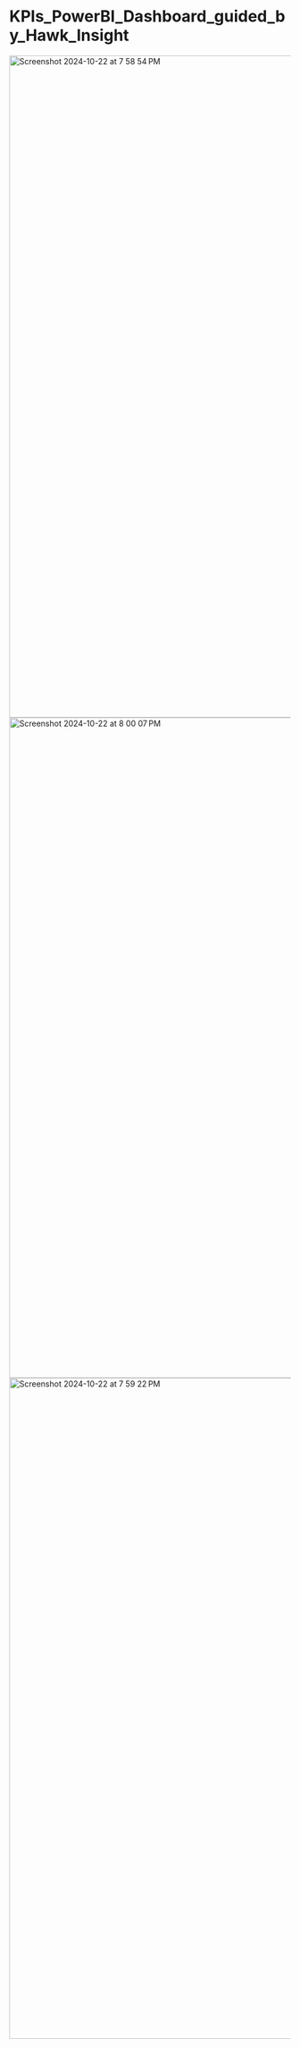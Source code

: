 # KPIs_PowerBI_Dashboard_guided_by_Hawk_Insight

<img width="1185" alt="Screenshot 2024-10-22 at 7 58 54 PM" src="https://github.com/user-attachments/assets/114fcb97-9b50-4772-8163-154aab2b1c58" />
<img width="1182" alt="Screenshot 2024-10-22 at 8 00 07 PM" src="https://github.com/user-attachments/assets/a6c1e913-ce4b-4a3c-a0d0-a201a0565ef0" />
<img width="1183" alt="Screenshot 2024-10-22 at 7 59 22 PM" src="https://github.com/user-attachments/assets/83fc7d18-5401-4ef7-b629-f85b28c7e0e5" />
